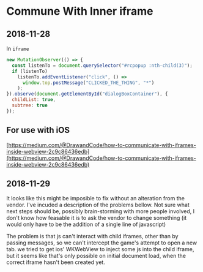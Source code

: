 # Commune With Inner iframe

## 2018-11-28

In `iframe`

```js
new MutationObserver(() => {
  const listenTo = document.querySelector("#rcpopup :nth-child(3)");
  if (listenTo)
    listenTo.addEventListener("click", () =>
      window.top.postMessage("CLICKED_THE_THING", "*")
    );
}).observe(document.getElementById("dialogBoxContainer"), {
  childList: true,
  subtree: true
});
```

## For use with iOS

[https://medium.com/@DrawandCode/how-to-communicate-with-iframes-inside-webview-2c9c86436edb](https://medium.com/@DrawandCode/how-to-communicate-with-iframes-inside-webview-2c9c86436edb)

## 2018-11-29

It looks like this might be imposible to fix without an alteration from the vendor. I've incuded a description of the problems bellow. Not sure what next steps should be, possibly brain-storming with more people involved, I don't know how feasable it is to ask the vendor to change something (it would only have to be the addition of a single line of javascript)

The problem is that js can't interact with child iframes, other than by passing messages, so we can't intercept the game's attempt to open a new tab.
we tried to get ios' WKWebView to inject some js into the child iframe, but it seems like that's only possible on initial document load, when the correct iframe hasn't been created yet.
